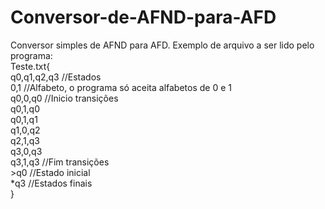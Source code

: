 # Conversor-de-AFND-para-AFD
Conversor simples de AFND para AFD. Exemplo de arquivo a ser lido pelo programa:<br>
Teste.txt{<br>
          q0,q1,q2,q3 //Estados<br>
          0,1 //Alfabeto, o programa só aceita alfabetos de 0 e 1<br>
          q0,0,q0 //Inicio transições<br>
          q0,1,q0<br>
          q0,1,q1<br>
          q1,0,q2<br>
          q2,1,q3<br>
          q3,0,q3<br>
          q3,1,q3 //Fim transições<br>
          >q0 //Estado inicial<br>
          *q3 //Estados finais<br>
}
